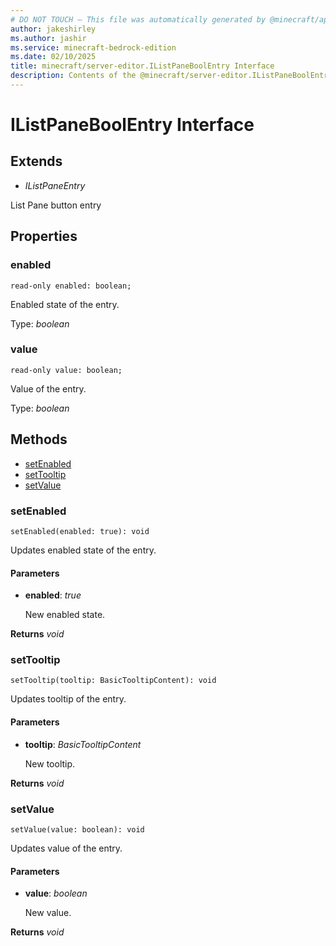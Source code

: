 ```yaml
---
# DO NOT TOUCH — This file was automatically generated by @minecraft/api-docs-generator, to report problems file an issue at https://github.com/Mojang/minecraft-scripting-libraries
author: jakeshirley
ms.author: jashir
ms.service: minecraft-bedrock-edition
ms.date: 02/10/2025
title: minecraft/server-editor.IListPaneBoolEntry Interface
description: Contents of the @minecraft/server-editor.IListPaneBoolEntry class.
---
```

# IListPaneBoolEntry Interface

## Extends
- *IListPaneEntry*

List Pane button entry

## Properties

### **enabled**
`read-only enabled: boolean;`

Enabled state of the entry.

Type: *boolean*

### **value**
`read-only value: boolean;`

Value of the entry.

Type: *boolean*

## Methods
- [setEnabled](#setenabled)
- [setTooltip](#settooltip)
- [setValue](#setvalue)

### **setEnabled**
`
setEnabled(enabled: true): void
`

Updates enabled state of the entry.

#### **Parameters**
- **enabled**: *true*
  
  New enabled state.

**Returns** *void*

### **setTooltip**
`
setTooltip(tooltip: BasicTooltipContent): void
`

Updates tooltip of the entry.

#### **Parameters**
- **tooltip**: *BasicTooltipContent*
  
  New tooltip.

**Returns** *void*

### **setValue**
`
setValue(value: boolean): void
`

Updates value of the entry.

#### **Parameters**
- **value**: *boolean*
  
  New value.

**Returns** *void*
